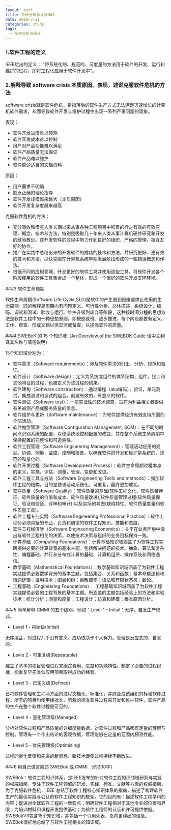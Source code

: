 ```yaml
---
layout: post
title: 系统分析与设计HW1
date: 2019-3-11
categories: study
tags:
  - 系统分析与设计
---
```


### 1.软件工程的定义

IEEE给出的定义： "将系统化的、规范的、可度量的方法用于软件的开发、运行和维护的过程，即将工程化应用于软件开发中"。

### 2.解释导致 software crisis 本质原因、表现，述说克服软件危机的方法

software crisis就是软件危机，是指落后的软件生产方式无法满足迅速增长的计算机软件需求，从而导致软件开发与维护过程中出现一系列严重问题的现象。

表现：

* 软件开发进度难以预测
* 软件开发成本难以控制
* 用户对产品功能难以满足
*  软件产品质量无法保证
* 软件产品难以维护
* 软件缺少适当的文档资料

原因：

* 用户需求不明确
* 缺乏正确的理论指导
* 软件开发规模越来越大（本质原因）
* 软件开发复杂度越来越高

克服软件危机的方法：

* 充分吸收和借鉴人类长期以来从事各种工程项目中积累的行之有效的有效原理、概念、技术与方法，特别是吸取几十年来人类从事计算机硬件研究和开发的经验教训。在开发软件的过程中努力作到良好的组织，严格的管理，相互友好的协作。
* 推广在实践中总结出来的开发软件的成功的技术和方法，并研究更好、更有效的技术和方法，尽快克服在计算机系统早期发展阶段形成的一些错误概念和作法。
* 根据不同的应用领域，开发更好的软件工具并使用这些工具。将软件开发各个阶段使用的软件工具集合成一个整体，形成一个很好的软件开发支环环境。 

###3.软件生命周期

软件生命周期(Software Life Cycle,SLC)是软件的产生直到报废或停止使用的生命周期。旧的解释是周期内有问题定义、可行性分析、总体描述、系统设计、编码、调试和测试、验收与运行、维护升级到废弃等阶段，这种按时间分程的思想方法是软件工程中的一种思想原则，即按部就班、逐步推进，每个阶段都要有定义、工作、审查、形成文档以供交流或备查，以提高软件的质量。

###4.SWEBoK 的 15 个知识域（[An Overview of the SWEBOK Guide](https://www.sebokwiki.org/wiki/An_Overview_of_the_SWEBOK_Guide) 请中文翻译其名称与简短说明）

15个知识域分别为：

- 软件需求（Software requirements）：涉及软件需求的引出、分析、规范和验证。
- 软件设计（Software design）：定义为系统或组件的体系结构，组件，接口和其他特征的过程，也被定义为该过程的结果。
- 软件建构（Software construction）：通过编程（aka编码），验证，单元测试，集成测试和调试的组合，创建有效的，有意义的软件。
- 软件测试（Software test）：一项实证性的技术调查，旨在为利益相关者提供有关被测产品或服务质量的信息。
- 软件维护与更新（Software maintenance）：为软件提供经济有效支持所需的全部活动。
- 软件构型管理（Software Configuration Management, SCM）：在不同的时间点识别系统的配置，以便系统地控制配置的改变，并在整个系统生命周期中保持配置的完整性和可追溯性。
- 软件工程管理（Software Engineering Management）：管理活动应用的规划，协调，测量，监控，控制和报告，以确保软件的开发和维护是系统的、规范的和量化的。
- 软件开发过程（Software Development Process）：软件生命周期过程本身的定义，实施，评估，测量，管理，变更和改进。
- 软件工程工具与方法（Software Engineering Tools and methods）：强加软件工程的结构，目的是使该活动系统化，可重复，最终更加成功。
- 软件质量（Software Quality）：软件质量的基础(软件工程文化、软件质量特征、软件质量的价值和成本、软件质量改进);软件质量管理过程(软件质量保证、验证和验证、评审和审计);以及实际的考虑(缺陷特性、软件质量度量和软件质量工具)。
- 软件工程专业实践（Software Engineering Professional Practice）：软件工程师必须具备的专业，负责和道德的软件工程知识，技能和态度。
- 软件工程经济学（Software Engineering Economics）：关于在业务环境中做出与软件工程相关的决策，以使技术决策与组织的业务目标保持一致。
- 计算基础（Computing Foundations）：计算基础知识域涵盖了为软件工程实践提供必要的计算背景的基本主题。包括解决问题的技术、抽象、算法和复杂性、编程基础、并行和分布式计算的基础、计算机组织、操作系统和网络通信。
- 数学基础（Mathematical Foundations）：数学基础知识域涵盖了为软件工程实践提供必要数学背景的基本主题。包括集合、关系和函数；基本命题逻辑和谓词逻辑；证明技术；图表和树；离散概率；语法和有限状态机；数论。
- 工程基础（Engineering Foundations）： 工程基础知识域涵盖了为软件工程实践提供必要的工程背景的基本主题。所涵盖的主题包括经验上的方法和实验技术；统计分析；测量和度量；工程设计；仿真和建模；根本原因分析。


###5.简单解释 CMMI 的五个级别。例如：Level 1 - Initial：无序，自发生产模式。

* Level 1 - 初始级(Initial) 

无序混乱，对过程几乎没有定义，成功取决于个人努力。管理是反应式的，自发的。

* Levle 2 - 可重复级(Repeatable) 

建立了基本的项目管理过程来跟踪费用、进度和功能特性。制定了必要的过程纪律，能重复早先类似应用项目取得成功的经验。

* Level 3 - 已定义级(Defined) 

已将软件管理和工程两方面的过程文档化、标准化，并综合成该组织的标准软件过程。所有的项目均使用经批准、剪裁的标准软件过程来开发和维护软件，软件产品的生产在整个软件过程是可见的。

* Level 4 - 量化管理级(Managed) 

分析对软件过程和产品质量的详细度量数据，对软件过程和产品都有定量的理解与控制。管理有一个作出结论的客观依据，管理能够在定量的范围内预测性能。

* Level 5 - 优先管理级(Optimizing) 

过程的量化反馈和先进的新思想、新技术促使过程持续不断改进。

###6.用自己语言简述 SWEBok 或 CMMI （约200字）

SWEBok：软件工程知识体系，是IEEE发布的针对软件工程知识领域研究与实践的权威指南，专注于软件工程领域的研发、实践、标准、文献等方面的权威指南。为了克服软件危机，IEEE 总结了软件工程核心知识体系的指南，描述了构建软件生产的最佳实践与公认的软件工程知识的框架。它的目的有：描述软件工程学科的内容；促进对全球软件工程的一致观点；明确软件工程相对于其他专业的位置和界限；为培训材料和课程开发提供基础；为软件工程师的认证和许可提供依据。SWEBokV3包含15个知识域，并包括一个引用列表，指向更详细的信息。SWEBok很好地总结了与软件工程相关的知识域。